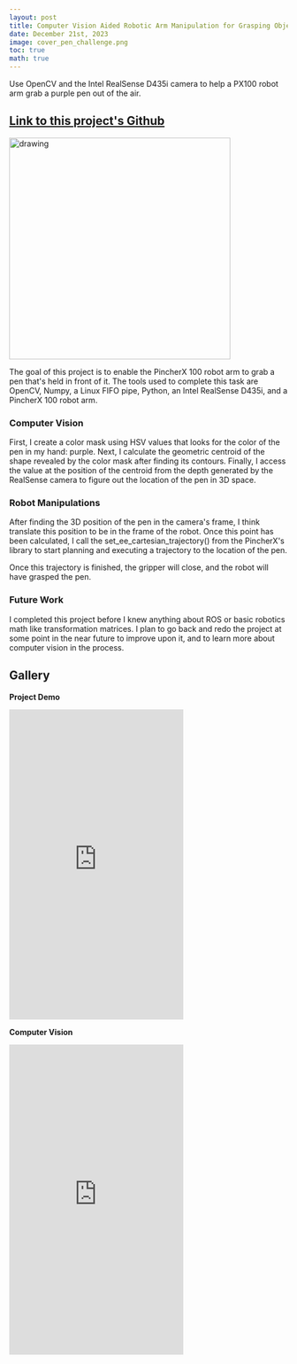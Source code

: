 ```yaml
---
layout: post
title: Computer Vision Aided Robotic Arm Manipulation for Grasping Objects
date: December 21st, 2023
image: cover_pen_challenge.png
toc: true
math: true
---
```

Use OpenCV and the Intel RealSense D435i camera to help a PX100 robot arm grab a purple pen out of the air.

## [Link to this project's Github](https://github.com/gjcliff/Pen_Recognition)

<img src="/public/Pen-Challenge/full_demo.gif" alt="drawing" width="400"/>

The goal of this project is to enable the PincherX 100 robot arm to grab a pen that's held in front of it. The tools used to complete this task are OpenCV, Numpy, a Linux FIFO pipe, Python, an Intel RealSense D435i, and a PincherX 100 robot arm.

### Computer Vision

First, I create a color mask using HSV values that looks for the color of the pen in my hand: purple. Next, I calculate the geometric centroid of the shape revealed by the color mask after finding its contours. Finally, I access the value at the position of the centroid from the depth generated by the RealSense camera to figure out the location of the pen in 3D space.

### Robot Manipulations

After finding the 3D position of the pen in the camera's frame, I think translate this position to be in the frame of the robot. Once this point has been calculated, I call the set_ee_cartesian_trajectory() from the PincherX's library to start planning and executing a trajectory to the location of the pen.

Once this trajectory is finished, the gripper will close, and the robot will have grasped the pen.

### Future Work

I completed this project before I knew anything about ROS or basic robotics math like transformation matrices. I plan to go back and redo the project at some point in the near future to improve upon it, and to learn more about computer vision in the process.

## Gallery

**Project Demo**
<iframe height="560" width="315" src="https://www.youtube.com/embed/xdqtf6kgfiU" title="YouTube video player" frameborder="0" allow="accelerometer; autoplay; clipboard-write; encrypted-media; gyroscope; picture-in-picture; web-share" allowfullscreen></iframe>

**Computer Vision**
<iframe height="560" width="315" src="https://www.youtube.com/embed/dudBlyBsvok" title="YouTube video player" frameborder="0" allow="accelerometer; autoplay; clipboard-write; encrypted-media; gyroscope; picture-in-picture; web-share" allowfullscreen></iframe>
